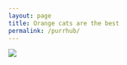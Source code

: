 ```yaml
---
layout: page
title: Orange cats are the best
permalink: /purrhub/
---
```

<img src="https://www.cheatsheet.com/wp-content/uploads/2019/03/orange-tabby-cat.jpg">